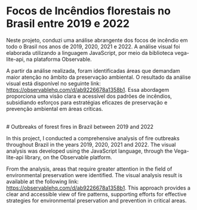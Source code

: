 # Focos de Incêndios florestais no Brasil entre 2019 e 2022

Neste projeto, conduzi uma análise abrangente dos focos de incêndio em todo o Brasil nos anos de 2019, 2020, 2021 e 2022. A análise visual foi elaborada utilizando a linguagem JavaScript, por meio da biblioteca vega-lite-api, na plataforma Observable.<br/>

A partir da análise realizada, foram identificadas áreas que demandam maior atenção no âmbito da preservação ambiental. O resultado da análise visual está disponível no seguinte link: https://observablehq.com/d/ab9226678a1358b1. Essa abordagem proporciona uma visão clara e acessível dos padrões de incêndios, subsidiando esforços para estratégias eficazes de preservação e prevenção ambiental em áreas críticas.<br/>

<br/>
# Outbreaks of forest fires in Brazil between 2019 and 2022

In this project, I conducted a comprehensive analysis of fire outbreaks throughout Brazil in the years 2019, 2020, 2021 and 2022. The visual analysis was developed using the JavaScript language, through the Vega-lite-api library, on the Observable platform.<br/>

From the analysis, areas that require greater attention in the field of environmental preservation were identified. The visual analysis result is available at the following link: https://observablehq.com/d/ab9226678a1358b1. This approach provides a clear and accessible view of fire patterns, supporting efforts for effective strategies for environmental preservation and prevention in critical areas. <br/>

